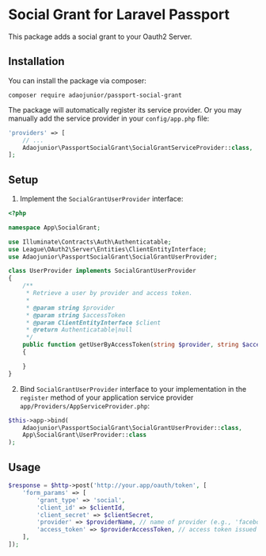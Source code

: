 # Social Grant for Laravel Passport

This package adds a social grant to your Oauth2 Server.

## Installation

You can install the package via composer:

```
composer require adaojunior/passport-social-grant
```

The package will automatically register its service provider. Or you may manually add the service provider in your `config/app.php` file:

```php
'providers' => [
    // ...
    Adaojunior\PassportSocialGrant\SocialGrantServiceProvider::class,
];
```

## Setup

1. Implement the `SocialGrantUserProvider` interface:

```php
<?php

namespace App\SocialGrant;

use Illuminate\Contracts\Auth\Authenticatable;
use League\OAuth2\Server\Entities\ClientEntityInterface;
use Adaojunior\PassportSocialGrant\SocialGrantUserProvider;

class UserProvider implements SocialGrantUserProvider
{
    /**
     * Retrieve a user by provider and access token.
     *
     * @param string $provider
     * @param string $accessToken
     * @param ClientEntityInterface $client
     * @return Authenticatable|null
     */
    public function getUserByAccessToken(string $provider, string $accessToken, ClientEntityInterface $client):? Authenticatable
    {

    }
}
```

2. Bind `SocialGrantUserProvider` interface to your implementation in the `register` method of your application service provider `app/Providers/AppServiceProvider.php`:

```php
$this->app->bind(
    Adaojunior\PassportSocialGrant\SocialGrantUserProvider::class,
    App\SocialGrant\UserProvider::class
);
```

## Usage


```php
$response = $http->post('http://your.app/oauth/token', [
    'form_params' => [
        'grant_type' => 'social',
        'client_id' => $clientId,
        'client_secret' => $clientSecret,
        'provider' => $providerName, // name of provider (e.g., 'facebook', 'google' etc.)
        'access_token' => $providerAccessToken, // access token issued by specified provider
    ],
]);
```
